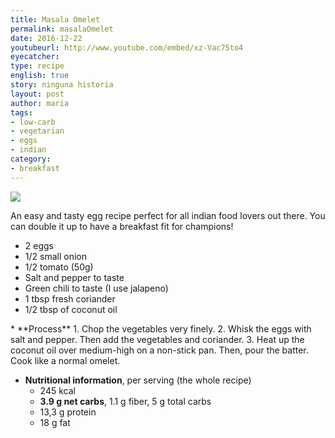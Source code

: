 ```yaml
---
title: Masala Omelet
permalink: masalaOmelet
date: 2016-12-22
youtubeurl: http://www.youtube.com/embed/xz-Vac75to4
eyecatcher: 
type: recipe
english: true
story: ninguna historia
layout: post
author: maria
tags:
- low-carb
- vegetarian
- eggs
- indian
category:
- breakfast
---
```


<img src="https://farm1.staticflickr.com/456/31773143716_91078c9a4a_o_d.jpg" />

An easy and tasty egg recipe perfect for all indian food lovers out there. You can double it up to have a breakfast fit for champions!


<ul>
  <li>2 eggs</li>
  <li>1/2 small onion</li>
  <li>1/2 tomato (50g)</li>
  <li>Salt and pepper to taste</li>
  <li>Green chili to taste (I use jalapeno)</li>
  <li>1 tbsp fresh coriander</li>
  <li>1/2 tbsp of coconut oil</li>
</ul>
* **Process**
  1. Chop the vegetables very finely.
  2. Whisk the eggs with salt and pepper. Then add the vegetables and coriander.
  3. Heat up the coconut oil over medium-high on a non-stick pan. Then, pour the batter. Cook like a normal omelet.

* **Nutritional information**, per serving (the whole recipe)
  - 245 kcal
  - **3.9 g net carbs**, 1.1 g fiber, 5 g total carbs
  - 13,3 g protein
  - 18 g fat


  